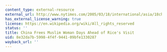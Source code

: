 ```yaml
---
content_type: external-resource
external_url: http://www.nytimes.com/2005/03/18/international/asia/18china.html
has_external_license_warning: true
license: https://en.wikipedia.org/wiki/All_rights_reserved
status: ''
title: China Frees Muslim Woman Days Ahead of Rice's Visit
uid: 8e32da7b-5998-4f4f-9441-09bfe1330287
wayback_url: ''
---
```


